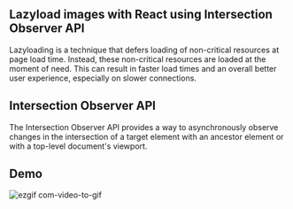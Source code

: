 ## Lazyload images with React using Intersection Observer API

Lazyloading is a technique that defers loading of non-critical resources at page load time. Instead, these non-critical resources are loaded at the moment of need. This can result in faster load times and an overall better user experience, especially on slower connections.

## Intersection Observer API

The Intersection Observer API provides a way to asynchronously observe changes in the intersection of a target element with an ancestor element or with a top-level document's viewport.

## Demo
![ezgif com-video-to-gif](https://user-images.githubusercontent.com/107752460/235442222-793523bc-46da-4d8f-bcc3-9f9b3a9bf149.gif)
